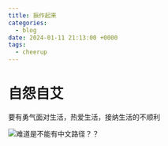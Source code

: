 ```yaml
---
title: 振作起来
categories:
  - blog
date: 2024-01-11 21:13:00 +0000
tags:
  - cheerup
---
```


# 自怨自艾

要有勇气面对生活，热爱生活，接纳生活的不顺利


![难道是不能有中文路径？？](/assets/img/2024-01-11-record_today_emotion_2024-01-11_213638.png)

